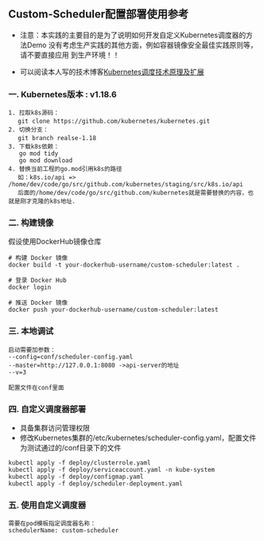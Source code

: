 ## Custom-Scheduler配置部署使用参考

- 注意：本实践的主要目的是为了说明如何开发自定义Kubernetes调度器的方法Demo
没有考虑生产实践的其他方面，例如容器镜像安全最佳实践原则等，请不要直接应用
到生产环境！！

- 可以阅读本人写的技术博客[Kubernetes调度技术原理及扩展](https://mp.weixin.qq.com/s/IoP57SKvMiBLbPiltdoPhA)

### 一. Kubernetes版本 : v1.18.6
```
1. 拉取k8s源码：
　 git clone https://github.com/kubernetes/kubernetes.git
2. 切换分支：
　 git branch realse-1.18
3. 下载k8s依赖：
   go mod tidy
   go mod download
4. 替换当前工程的go.mod引用k8s的路径
　 如：k8s.io/api => /home/dev/code/go/src/github.com/kubernetes/staging/src/k8s.io/api
　 后面的/home/dev/code/go/src/github.com/kubernetes就是需要替换的内容，也就是刚才克隆的k8s地址．
```

### 二. 构建镜像
假设使用DockerHub镜像仓库
```
# 构建 Docker 镜像
docker build -t your-dockerhub-username/custom-scheduler:latest .

# 登录 Docker Hub
docker login

# 推送 Docker 镜像
docker push your-dockerhub-username/custom-scheduler:latest

```
### 三. 本地调试
```
启动需要加参数：
--config=conf/scheduler-config.yaml
--master=http://127.0.0.1:8080 ->api-server的地址
--v=3

配置文件在conf里面
```

### 四. 自定义调度器部署
- 具备集群访问管理权限
- 修改Kubernetes集群的/etc/kubernetes/scheduler-config.yaml，配置文件为测试通过的/conf目录下的文件
```
kubectl apply -f deploy/clusterrole.yaml
kubectl apply -f deploy/serviceaccount.yaml -n kube-system
kubectl apply -f deploy/configmap.yaml
kubectl apply -f deploy/scheduler-deployment.yaml
```
### 五. 使用自定义调度器
```
需要在pod模板指定调度器名称：
schedulerName: custom-scheduler
```
